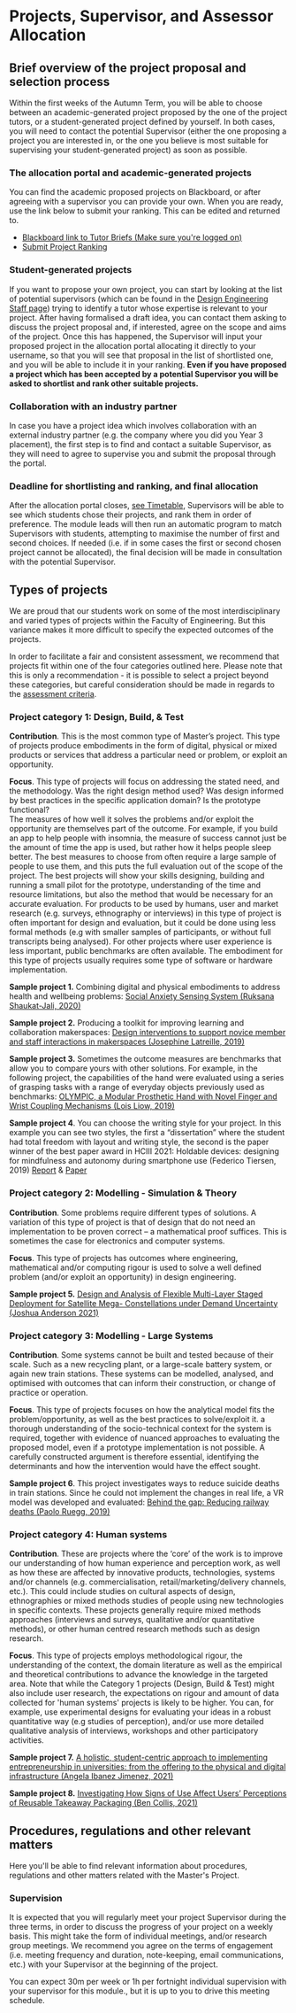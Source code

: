 # Projects, Supervisor, and Assessor Allocation

## Brief overview of the project proposal and selection process
Within the first weeks of the Autumn Term, you will be able to choose between an academic-generated project proposed by the one of the project tutors, or a student-generated project defined by yourself. In both cases, you will need to contact the potential Supervisor (either the one proposing a project you are interested in, or the one you believe is most suitable for supervising your student-generated project) as soon as possible. 

### The allocation portal and academic-generated projects
You can find the academic proposed projects on Blackboard, or after agreeing with a supervisor you can provide your own. When you are ready, use the link below to submit your ranking. This can be edited and returned to.

* [Blackboard link to Tutor Briefs (Make sure you're logged on)](https://bb.imperial.ac.uk/bbcswebdav/pid-3297113-dt-content-rid-19803747_1/xid-19803747_1)
* [Submit Project Ranking](https://forms.office.com/e/YtkXB7Lht6)

### Student-generated projects
If you want to propose your own project, you can start by looking at the list of potential supervisors (which can be found in the [Design Engineering Staff page](https://www.imperial.ac.uk/design-engineering/people/academic--teaching-staff/)) trying to identify a tutor whose expertise is relevant to your project. After having formalised a draft idea, you can contact them asking to discuss the project proposal and, if interested, agree on the scope and aims of the project. Once this has happened, the Supervisor will input your proposed project in the allocation portal allocating it directly to your username, so that you will see that proposal in the list of shortlisted one, and you will be able to include it in your ranking. **Even if you have proposed a project which has been accepted by a potential Supervisor you will be asked to shortlist and rank other suitable projects.**

### Collaboration with an industry partner
In case you have a project idea which involves collaboration with an external industry partner (e.g. the company where you did you Year 3 placement), the first step is to find and contact a suitable Supervisor, as they will need to agree to supervise you and submit the proposal through the portal.

### Deadline for shortlisting and ranking, and final allocation
After the allocation portal closes, [see Timetable](../Timetable/README.md), Supervisors will be able to see which students chose their projects, and rank them in order of preference. The module leads will then run an automatic program to match Supervisors with students, attempting to maximise the number of first and second choices. If needed (i.e. if in some cases the first or second chosen project cannot be allocated), the final decision will be made in consultation with the potential Supervisor.

## Types of projects
We are proud that our students work on some of the most interdisciplinary and varied types of projects within the Faculty of Engineering. But this variance makes it more difficult to specify the expected outcomes of the projects. 

In order to facilitate a fair and consistent assessment, we recommend that projects fit within one of the four categories outlined here. Please note that this is only a recommendation - it is possible to select a project beyond these categories, but careful consideration should be made in regards to the [assessment criteria](../Module_and_assessment/README.md).

### Project category 1: Design, Build, & Test
**Contribution**. This is the most common type of Master’s project. This type of projects produce embodiments in the form of digital, physical or mixed products or services that address a particular need or problem, or exploit an opportunity. 

**Focus**. This type of projects will focus on addressing the stated need, and the methodology.  Was the right design method used? Was design informed by best practices in the specific application domain? Is the prototype functional?  
The measures of how well it solves the problems and/or exploit the opportunity are themselves part of the outcome. For example, if you build an app to help people with insomnia, the measure of success cannot just be the amount of time the app is used, but rather how it helps people sleep better. 
The best measures to choose from often require a large sample of people to use them, and this puts the full evaluation out of the scope of the project. The best projects will show your skills designing, building and running a small pilot for the prototype, understanding of the time and resource limitations, but also the method that would be necessary for an accurate evaluation. 
For products to be used by humans, user and market research (e.g. surveys, ethnography or interviews) in this type of project is often important for design and evaluation, but it could be done using less formal methods (e.g with smaller samples of participants, or without full transcripts being analysed). 
For other projects where user experience is less important, public benchmarks are often available. 
The embodiment for this type of projects usually requires some type of software or hardware implementation. 

**Sample project 1.** Combining digital and physical embodiments to address health and wellbeing problems: [Social Anxiety Sensing System (Ruksana Shaukat-Jali, 2020)](https://imperialcollegelondon.box.com/s/jyvqgnsntb8bg3t21z4wfqfzzb0ntp1w)

**Sample project 2.** Producing a toolkit for improving learning and collaboration makerspaces: [Design interventions to support novice member and staff interactions in makerspaces (Josephine Latreille, 2019)](https://imperialcollegelondon.box.com/s/qkvmoca6toxm3cxw2mok088zl0t8jgs5)

**Sample project 3.** Sometimes the outcome measures are benchmarks that allow you to compare yours with other solutions. For example, in the following project, the capabilities of the hand were evaluated using a series of grasping tasks with a range of everyday objects previously used as benchmarks: [OLYMPIC, a Modular Prosthetic Hand with Novel Finger and Wrist Coupling Mechanisms (Lois Liow, 2019)](https://imperialcollegelondon.box.com/s/ywm868war8eeoaxa8mdfwy83wz9mx8gs)

**Sample project 4**. You can choose the writing style for your project. In this example you can see two styles, the first a “dissertation” where the student had total freedom with layout and writing style, the second is the paper winner of the best paper award in HCIII 2021: Holdable devices: designing for mindfulness and autonomy during smartphone use (Federico Tiersen, 2019) [Report](https://imperialcollegelondon.box.com/s/0pw3p031yzn51waeh8qybsbrgmubbfyu) & [Paper](https://imperialcollegelondon.box.com/s/21h73x5sur54f7a59xtlor9wwpwbb3eh)

### Project category 2: Modelling - Simulation & Theory
**Contribution**. Some problems require different types of solutions. A variation of this type of project is that of design that do not need an implementation to be proven correct – a mathematical proof suffices. This is sometimes the case for electronics and computer systems.

**Focus**. This type of projects has outcomes where engineering, mathematical and/or computing rigour is used to solve a well defined problem (and/or exploit an opportunity) in design engineering.

**Sample project 5.** [Design and Analysis of Flexible Multi-Layer Staged Deployment for Satellite Mega- Constellations under Demand Uncertainty (Joshua Anderson 2021)](https://imperialcollegelondon.box.com/s/1l6etqtikgp2egjvaipajmsvzlerhoz9)

### Project category 3: Modelling - Large Systems
**Contribution**. Some systems cannot be built and tested because of their scale. Such as a new recycling plant, or a large-scale battery system, or again new train stations. These systems can be modelled, analysed, and optimised with outcomes that can inform their construction, or change of practice or operation.

**Focus**. This type of projects focuses on how the analytical model fits the problem/opportunity, as well as the best practices to solve/exploit it. 
a thorough understanding of the socio-technical context for the system is required, together with evidence of nuanced approaches to evaluating the proposed model, even if a prototype implementation is not possible. A carefully constructed argument is therefore essential, identifying the determinants and how the intervention would have the effect sought.

**Sample project 6**. This project investigates ways to reduce suicide deaths in train stations. Since he could not implement the changes in real life, a VR model was developed and evaluated: [Behind the gap: Reducing railway deaths (Paolo Ruegg, 2019)](https://imperialcollegelondon.box.com/s/p94uapv1tmt9xowfmunleurggogr5p1m)


### Project category 4: Human systems
**Contribution**. These are projects where the ‘core’ of the work is to improve our understanding of how human experience and perception work, as well as how these are affected by innovative products, technologies, systems and/or channels (e.g. commercialisation, retail/marketing/delivery channels, etc.). This could include studies on cultural aspects of design, ethnographies or mixed methods studies of people using new technologies in specific contexts. 
These projects generally require mixed methods approaches (interviews and surveys, qualitative and/or quantitative methods), or other human centred research methods such as design research.

**Focus**. This type of projects employs methodological rigour, the understanding of the context, the domain literature as well as the empirical and theoretical contributions to advance the knowledge in the targeted area.
Note that while the Category 1 projects (Design, Build & Test) might also include user research, the expectations on rigour and amount of data collected for 'human systems' projects is likely to be higher. You can, for example, use experimental designs for evaluating your ideas in a robust quantitative way (e.g studies of perception), and/or use more detailed qualitative analysis of interviews, workshops and other participatory activities.

**Sample project 7.** [A holistic, student-centric approach to implementing entrepreneurship in universities: from the offering to the physical and digital infrastructure (Angela Ibanez Jimenez, 2021)](https://imperialcollegelondon.box.com/s/0loy353eppvp6erfexz3xw1zeikrgbka)

**Sample project 8.** [Investigating How Signs of Use Affect Users’ Perceptions of Reusable Takeaway Packaging (Ben Collis, 2021)](https://imperialcollegelondon.box.com/s/npq7xvvbws0zi0kw7cu2k2pz3omnui74)

## Procedures, regulations and other relevant matters
Here you'll be able to find relevant information about procedures, regulations and other matters related with the Master's Project.

### Supervision
It is expected that you will regularly meet your project Supervisor during the three terms, in order to discuss the progress of your project on a weekly basis. This might take the form of individual meetings, and/or research group meetings. We recommend you agree on the terms of engagement (i.e. meeting frequency and duration, note-keeping, email communications, etc.) with your Supervisor at the beginning of the project.

You can expect 30m per week or 1h per fortnight individual supervision with your supervisor for this module., but it is up to you to drive this meeting schedule.